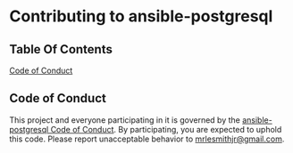 # Contributing to ansible-postgresql

## Table Of Contents

[Code of Conduct](#code-of-conduct)

## Code of Conduct

This project and everyone participating in it is governed by the [ansible-postgresql Code of Conduct](CODE_OF_CONDUCT.md). By participating, you are expected to uphold this code. Please report unacceptable behavior to [mrlesmithjr@gmail.com](mailto:mrlesmithjr@gmail.com).
